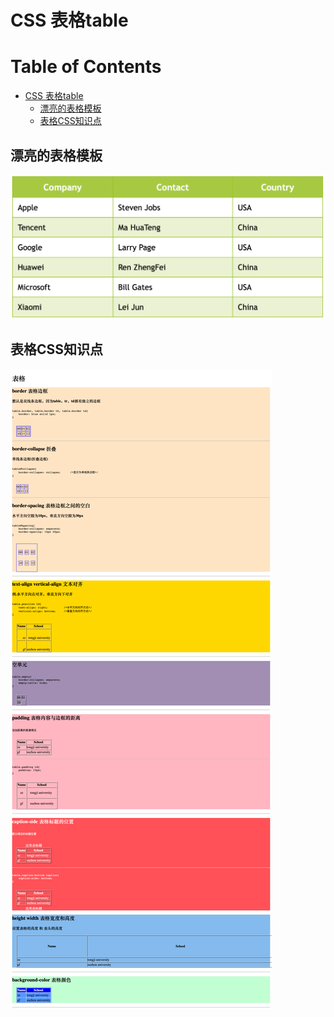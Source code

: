 # CSS 表格table

Table of Contents
=================

   * [CSS 表格table](#css-表格table)
      * [漂亮的表格模板](#漂亮的表格模板)
      * [表格CSS知识点](#表格css知识点)
      
      

## 漂亮的表格模板

![beautiful_table](ScreenShots/beautiful_table.png)

## 表格CSS知识点

![table](ScreenShots/table.png)